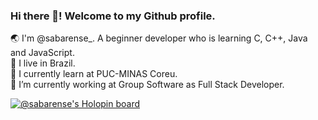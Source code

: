 ### Hi there 👋! Welcome to my Github profile.

🌏 I'm @sabarense_. A beginner developer who is learning C, C++, Java and JavaScript. <br>
🌵 I live in Brazil. <br>
🏫 I currently learn at PUC-MINAS Coreu. <br>
🔭 I’m currently working at Group Software as Full Stack Developer.

[![@sabarense's Holopin board](https://holopin.me/sabarense)](https://holopin.io/@sabarense)

<!--
**sabarense/sabarense** is a ✨ _special_ ✨ repository because its `README.md` (this file) appears on your GitHub profile.

Here are some ideas to get you started:

- 🔭 I’m currently working on ...
- 🌱 I’m currently learning ...
- 👯 I’m looking to collaborate on ...
- 🤔 I’m looking for help with ...
- 💬 Ask me about ...
- 📫 How to reach me: ...
- 😄 Pronouns: ...
- ⚡ Fun fact: ...
-->
